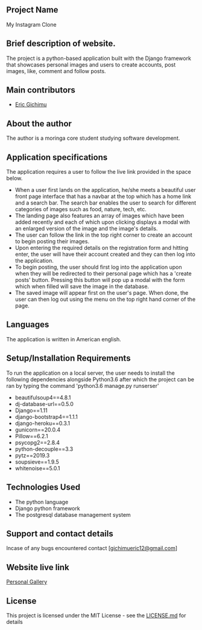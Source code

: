 ## Project Name
My Instagram Clone

## Brief description of website.
The project is a python-based application built with the Django framework that showcases personal images and users to create accounts, post images, like, comment and follow posts.

## Main contributors
- [Eric Gichimu](https://github.com/Gichimu)

## About the author
The author is a moringa core student studying software development.

## Application specifications

The application requires a user to follow the live link provided in the space below. 
* When a user first lands on the application, he/she meets a beautiful user front page interface that has a navbar at the top which has a home link and a search bar. The search bar enables the user to search for different categories of images such as food, nature, tech, etc.
* The landing page also features an array of images which have been added recently and each of which upon clicking displays a modal with an enlarged version of the image and the image's details.
* The user can follow the link in the top right corner to create an account to begin posting their images.
* Upon entering the required details on the registration form and hitting enter, the user will have their account created and they can then log into the application.
* To begin posting, the user should first log into the application upon when they will be redirected to their personal page which has a 'create posts' button. Pressing this button will pop up a modal with the form which when filled will save the image in the database.
* The saved image will appear first on the user's page.
When done, the user can then log out using the menu on the top right hand corner of the page.
 
## Languages
The application is written in American english.

## Setup/Installation Requirements
To run the application on a local server, the user needs to install the following dependencies alongside Python3.6 after which the project can be ran by typing the command 'python3.6 manage.py runserser'
* beautifulsoup4==4.8.1
* dj-database-url==0.5.0
* Django==1.11
* django-bootstrap4==1.1.1
* django-heroku==0.3.1
* gunicorn==20.0.4
* Pillow==6.2.1
* psycopg2==2.8.4
* python-decouple==3.3
* pytz==2019.3
* soupsieve==1.9.5
* whitenoise==5.0.1

## Technologies Used
* The python language
* Django python framework
* The postgresql database management system


## Support and contact details
 Incase of any bugs encountered contact [gichimueric12@gmail.com]

## Website live link
[Personal Gallery](https://my-instaclone.herokuapp.com/)

## License
This project is licensed under the MIT License - see the [LICENSE.md](https://github.com/Gichimu/my-insta/blob/master/LICENCE.md) for details